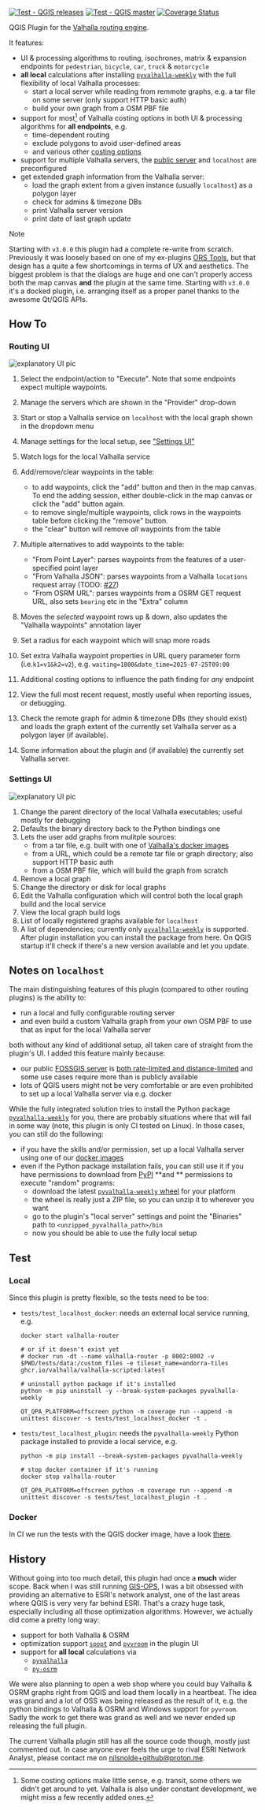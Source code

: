 [![Test - QGIS releases](https://github.com/nilsnolde/valhalla-qgis-plugin/actions/workflows/ci-tests.yml/badge.svg)](https://github.com/nilsnolde/valhalla-qgis-plugin/actions/workflows/ci-tests.yml) [![Test - QGIS master](https://github.com/nilsnolde/valhalla-qgis-plugin/actions/workflows/ci-tests-latest.yml/badge.svg)](https://github.com/nilsnolde/valhalla-qgis-plugin/actions/workflows/ci-tests-latest.yml) [![Coverage Status](https://coveralls.io/repos/github/nilsnolde/valhalla-qgis-plugin/badge.svg?branch=master)](https://coveralls.io/github/nilsnolde/valhalla-qgis-plugin?branch=master)

QGIS Plugin for the [Valhalla routing engine](https://github.com/valhalla/valhalla).

It features:
- UI & processing algorithms to routing, isochrones, matrix & expansion endpoints for `pedestrian`, `bicycle`, `car`, `truck` & `motorcycle`
- **all local** calculations after installing [`pyvalhalla-weekly`](https://pypi.org/project/pyvalhalla-weekly/) with the full flexibility of local Valhalla processes:
  - start a local server while reading from remmote graphs, e.g. a tar file on some server (only support HTTP basic auth)
  - build your own graph from a OSM PBF file
- support for most[^1] of Valhalla costing options in both UI & processing algorithms for **all endpoints**, e.g.
  - time-dependent routing
  - exclude polygons to avoid user-defined areas
  - and various other [costing options](https://valhalla.github.io/valhalla/api/turn-by-turn/api-reference/#costing-options)
- support for multiple Valhalla servers, the [public server](https://github.com/valhalla/valhalla?tab=readme-ov-file#demo-server) and `localhost` are preconfigured
- get extended graph information from the Valhalla server:
  - load the graph extent from a given instance (usually `localhost`) as a polygon layer
  - check for admins & timezone DBs
  - print Valhalla server version
  - print date of last graph update

> [!NOTE]
> Starting with `v3.0.0` this plugin had a complete re-write from scratch. Previously it was loosely based on one of my ex-plugins [ORS Tools](https://plugins.qgis.org/plugins/ORStools/), but that design has a quite a few shortcomings in terms of UX and aesthetics. The biggest problem is that the dialogs are huge and one can't properly access both the map canvas **and** the plugin at the same time. Starting with `v3.0.0` it's a docked plugin, i.e. arranging itself as a proper panel thanks to the awesome Qt/QGIS APIs.

[^1]: Some costing options make little sense, e.g. transit, some others we didn't get around to yet. Valhalla is also under constant development, we might miss a few recently added ones.

## How To

### Routing UI

![explanatory UI pic](./docs/img/RoutingUIv2_explained.png)

1. Select the endpoint/action to "Execute". Note that some endpoints expect multiple waypoints.
2. Manage the servers which are shown in the "Provider" drop-down
3. Start or stop a Valhalla service on `localhost` with the local graph shown in the dropdown menu
4. Manage settings for the local setup, see ["Settings UI"](#settings-ui)
5. Watch logs for the local Valhalla service
3. Add/remove/clear waypoints in the table:

    - to add waypoints, click the "add" button and then in the map canvas. To end the adding session, either double-click in the map canvas or click the "add" button again.
    - to remove single/multiple waypoints, click rows in the waypoints table before clicking the "remove" button.
    - the "clear" button will remove _all_ waypoints from the table
4. Multiple alternatives to add waypoints to the table:

    - "From Point Layer": parses waypoints from the features of a user-specified point layer
    - "From Valhalla JSON": parses waypoints from a Valhalla `locations` request array (TODO: [#27](https://github.com/nilsnolde/valhalla-qgis-plugin/issues/27))
    - "From OSRM URL": parses waypoints from a OSRM GET request URL, also sets `bearing` etc in the "Extra" column
6. Moves the _selected_ waypoint rows up & down, also updates the "Valhalla waypoints" annotation layer
7. Set a radius for each waypoint which will snap more roads
8. Set extra Valhalla waypoint properties in URL query parameter form (i.e.`k1=v1&k2=v2`), e.g. `waiting=1800&date_time=2025-07-25T09:00`
9. Additional costing options to influence the path finding for _any_ endpoint
10. View the full most recent request, mostly useful when reporting issues, or debugging.
11. Check the remote graph for admin & timezone DBs (they should exist) and loads the graph extent of the currently set Valhalla server as a polygon layer (if available).
12. Some information about the plugin and (if available) the currently set Valhalla server.

### Settings UI

![explanatory UI pic](./docs/img/SettingsUI_explained.png)

1. Change the parent directory of the local Valhalla executables; useful mostly for debugging
2. Defaults the binary directory back to the Python bindings one
3. Lets the user add graphs from mulitple sources:
    - from a tar file, e.g. built with one of [Valhalla's docker images](https://github.com/valhalla/valhalla/tree/master/docker)
    - from a URL, which could be a remote tar file or graph directory; also support HTTP basic auth
    - from a OSM PBF file, which will build the graph from scratch
4. Remove a local graph
5. Change the directory or disk for local graphs
6. Edit the Valhalla configuration which will control both the local graph build and the local service
7. View the local graph build logs
8. List of locally registered graphs available for `localhost`
9. A list of dependencies; currently only [`pyvalhalla-weekly`](https://pypi.org/project/pyvalhalla-weekly/) is supported. After plugin installation you can install the package from here. On QGIS startup it'll check if there's a new version available and let you update.

## Notes on `localhost`

The main distinguishing features of this plugin (compared to other routing plugins) is the ability to:

- run a local and fully configurable routing server
- and even build a custom Valhalla graph from your own OSM PBF to use that as input for the local Valhalla server

both without any kind of additional setup, all taken care of straight from the plugin's UI. I added this feature mainly because:

- our public [FOSSGIS server](https://valhalla.openstreetmap.de/) is [both rate-limited and distance-limited](https://github.com/valhalla/valhalla/discussions/3373#discussioncomment-1644713) and some use cases require more than is publicly available
- lots of QGIS users might not be very comfortable or are even prohibited to set up a local Valhalla server via e.g. docker

While the fully integrated solution tries to install the Python package [`pyvalhalla-weekly`](https://pypi.org/project/pyvalhalla-weekly/) for you, there are probably situations where that will fail in some way (note, this plugin is only CI tested on Linux). In those cases, you can still do the following:

- if you have the skills and/or permission, set up a local Valhalla server using one of our [docker images](https://github.com/valhalla/valhalla/tree/master/docker)
- even if the Python package installation fails, you can still use it if you have permissions to download from [PyPI](https://pypi.org/) **and
** permissions to execute "random" programs:
  - download the latest [`pyvalhalla-weekly` wheel](https://pypi.org/project/pyvalhalla-weekly/#files) for your platform
  - the wheel is really just a ZIP file, so you can unzip it to wherever you want
  - go to the plugin's "local server" settings and point the "Binaries" path to `<unzipped_pyvalhalla_path>/bin`
  - now you should be able to use the fully local setup

## Test

### Local

Since this plugin is pretty flexible, so the tests need to be too:

- `tests/test_localhost_docker`: needs an external local service running, e.g.

    ```shell
    docker start valhalla-router

    # or if it doesn't exist yet
    # docker run -dt --name valhalla-router -p 8002:8002 -v $PWD/tests/data:/custom_files -e tileset_name=andorra-tiles ghcr.io/valhalla/valhalla-scripted:latest

    # uninstall python package if it's installed
    python -m pip uninstall -y --break-system-packages pyvalhalla-weekly

    QT_QPA_PLATFORM=offscreen python -m coverage run --append -m unittest discover -s tests/test_localhost_docker -t .
    ```
- `tests/test_localhost_plugin`:  needs the `pyvalhalla-weekly` Python package installed to provide a local service, e.g.

    ```shell
    python -m pip install --break-system-packages pyvalhalla-weekly

    # stop docker container if it's running
    docker stop valhalla-router

    QT_QPA_PLATFORM=offscreen python -m coverage run --append -m unittest discover -s tests/test_localhost_plugin -t .
    ```

### Docker

In CI we run the tests with the QGIS docker image, have a look [there](.github/workflows/ci-tests.yml).

## History

Without going into too much detail, this plugin had once a **much** wider scope. Back when I was still running [GIS-OPS](https://github.com/gis-ops), I was a bit obsessed with providing an alternative to ESRI's network analyst, one of the last areas where QGIS is very very far behind ESRI. That's a crazy huge task, especially including all those optimization algorithms. However, we actually did come a pretty long way:

- support for both Valhalla & OSRM
- optimization support [`spopt`](https://github.com/pysal/spopt) and [`pyvroom`](https://pypi.org/project/pyvroom/) in the plugin UI
- support for **all local** calculations via
  - [`pyvalhalla`](https://pypi.org/project/pyvalhalla/)
  - [`py-osrm`](https://github.com/nilsnolde/py-osrm)

We were also planning to open a web shop where you could buy Valhalla & OSRM graphs right from QGIS and load them locally in a heartbeat. The idea was grand and a lot of OSS was being released as the result of it, e.g. the python bindings to Valhalla & OSRM and Windows support for `pyvroom`. Sadly the work to get there was grand as well and we never ended up releasing the full plugin.

The current Valhalla plugin still has all the source code though, mostly just commented out. In case anyone ever feels the urge to rival ESRI Network Analyst, please contact me on nilsnolde+github@proton.me.